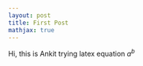 ```yaml
---
layout: post
title: First Post
mathjax: true
---
```


Hi, this is Ankit trying latex equation $a^b$
